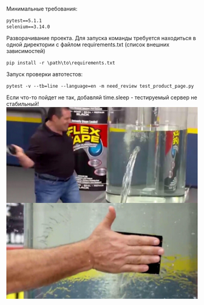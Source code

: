 Минимальные требования:
```shell
pytest==5.1.1
selenium==3.14.0
```

Разворачивание проекта. Для запуска команды требуется находиться в одной директории с файлом requirements.txt (список внешних зависимостей)
```shell
pip install -r \path\to\requirements.txt
```

Запуск проверки автотестов:
```shell
pytest -v --tb=line --language=en -m need_review test_product_page.py
```

Если что-то пойдет не так, добавляй time.sleep - тестируемый сервер не стабильный!
![time.sleep(3000)](img/time_sleep_3000.jpg)

